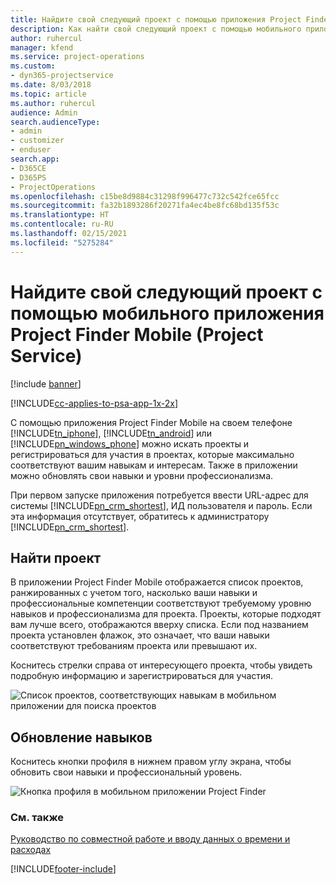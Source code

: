 ```yaml
---
title: Найдите свой следующий проект с помощью приложения Project Finder Mobile
description: Как найти свой следующий проект с помощью мобильного приложения Project Finder Mobile для Project Service
author: ruhercul
manager: kfend
ms.service: project-operations
ms.custom:
- dyn365-projectservice
ms.date: 8/03/2018
ms.topic: article
ms.author: ruhercul
audience: Admin
search.audienceType:
- admin
- customizer
- enduser
search.app:
- D365CE
- D365PS
- ProjectOperations
ms.openlocfilehash: c15be8d9884c31298f996477c732c542fce65fcc
ms.sourcegitcommit: fa32b1893286f20271fa4ec4be8fc68bd135f53c
ms.translationtype: HT
ms.contentlocale: ru-RU
ms.lasthandoff: 02/15/2021
ms.locfileid: "5275284"
---
```

# <a name="find-your-next-project-with-the-project-finder-mobile-app-project-service"></a>Найдите свой следующий проект с помощью мобильного приложения Project Finder Mobile (Project Service)

[!include [banner](../includes/psa-now-project-operations.md)]

[!INCLUDE[cc-applies-to-psa-app-1x-2x](../includes/cc-applies-to-psa-app-1x-2x.md)]

С помощью приложения Project Finder Mobile на своем телефоне [!INCLUDE[tn_iphone](../includes/tn-iphone.md)], [!INCLUDE[tn_android](../includes/tn-android.md)] или [!INCLUDE[pn_windows_phone](../includes/pn-windows-phone.md)] можно искать проекты и регистрироваться для участия в проектах, которые максимально соответствуют вашим навыкам и интересам. Также в приложении можно обновлять свои навыки и уровни профессионализма.  
  
 При первом запуске приложения потребуется ввести URL-адрес для системы [!INCLUDE[pn_crm_shortest](../includes/pn-crm-shortest.md)], ИД пользователя и пароль. Если эта информация отсутствует, обратитесь к администратору [!INCLUDE[pn_crm_shortest](../includes/pn-crm-shortest.md)].  
  
## <a name="find-a-project"></a>Найти проект  
 В приложении Project Finder Mobile отображается список проектов, ранжированных с учетом того, насколько ваши навыки и профессиональные компетенции соответствуют требуемому уровню навыков и профессионализма для проекта. Проекты, которые подходят вам лучше всего, отображаются вверху списка. Если под названием проекта установлен флажок, это означает, что ваши навыки соответствуют требованиям проекта или превышают их.  
  
 Коснитесь стрелки справа от интересующего проекта, чтобы увидеть подробную информацию и зарегистрироваться для участия.  
  
 ![Список проектов, соответствующих навыкам в мобильном приложении для поиска проектов](../psa/media/project-service-project-finder-list.png "Список проектов, соответствующих навыкам в мобильном приложении для поиска проектов")  
  
## <a name="update-your-skills"></a>Обновление навыков  
 Коснитесь кнопки профиля в нижнем правом углу экрана, чтобы обновить свои навыки и профессиональный уровень.  
  
 ![Кнопка профиля в мобильном приложении Project Finder](../psa/media/project-service-project-finder-profile.png "Кнопка профиля в мобильном приложении Project Finder")  
  
### <a name="see-also"></a>См. также  
 [Руководство по совместной работе и вводу данных о времени и расходах](../psa/time-expense-collaboration-guide.md)


[!INCLUDE[footer-include](../includes/footer-banner.md)]